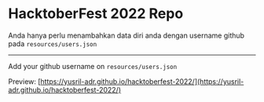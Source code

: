 # HacktoberFest 2022 Repo

Anda hanya perlu menambahkan data diri anda dengan username github pada `resources/users.json`

---
Add your github username on `resources/users.json`

Preview: [https://yusril-adr.github.io/hacktoberfest-2022/](https://yusril-adr.github.io/hacktoberfest-2022/)
